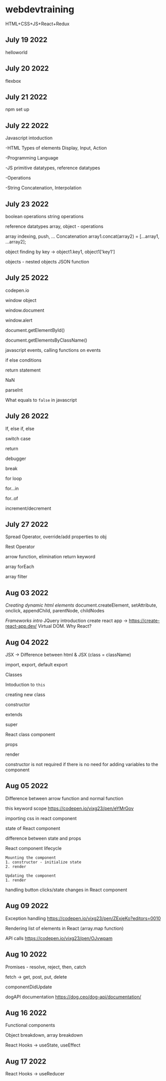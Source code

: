 # webdevtraining
HTML+CSS+JS+React+Redux


July 19 2022
------------
helloworld

July 20 2022
-------------
flexbox

July 21 2022
-------------
npm set up

July 22 2022
-------------
Javascript intoduction 

-HTML Types of elements
Display, Input, Action

-Programming Language

-JS
primitive datatypes, reference datatypes

-Operations

-String
Concatenation, Interpolation


July 23 2022
-------------

boolean operations
string operations

reference datatypes
array, object - operations

array
indexing, push, ...
Concatenation
array1.concat(array2) = [...array1, ...array2];


object
finding by key -> object1.key1, object1['key1']


objects - nested objects
JSON
function


July 25 2022
-------------

codepen.io

window object

window.document

window.alert

document.getElementById()

document.getElementsByClassName()

javascript events, calling functions on events

if else conditions

return statement

NaN

parseInt

What equals to `false` in javascript


July 26 2022
--------------

If, else if, else

switch case

return

debugger

break

for loop

for...in

for..of

increment/decrement


July 27 2022
-------------

Spread Operator, override/add properties to obj

Rest Operator

arrow function, elimination return keyword

array forEach

array filter



Aug 03 2022
------------

*Creating dynamic html elements*
document.createElement, setAttribute, onclick, appendChild, parentNode, childNodes

*Frameworks intro*
JQuery introduction
create react app -> https://create-react-app.dev/
Virtual DOM. Why React?



Aug 04 2022
-----------

JSX -> Difference between html & JSX (class = className)

import, export, default export

Classes

Intoduction to `this`

creating new class

constructor

extends

super

React class component

props

render

constructor is not required if there is no need for adding variables to the component


Aug 05 2022
------------

Difference between arrow function and normal function

this keyword scope https://codepen.io/vixg23/pen/eYMrGov

importing css in react component

state of React component

difference between state and props

React component lifecycle
```
Mounting the component
1. constructor - initialize state
2. render

Updating the component
1. render
```

handling button clicks/state changes in React component


Aug 09 2022
------------

Exception handling https://codepen.io/vixg23/pen/ZExjeKo?editors=0010

Rendering list of elements in React (array.map function)

API calls https://codepen.io/vixg23/pen/OJvwpam


Aug 10 2022
-----------

Promises - resolve, reject, then, catch

fetch -> get, post, put, delete

componentDidUpdate

dogAPI documentation https://dog.ceo/dog-api/documentation/


Aug 16 2022
-----------
Functional components

Object breakdown, array breakdown

React Hooks -> useState, useEffect


Aug 17 2022
-----------
React Hooks -> useReducer



